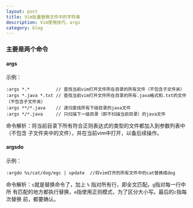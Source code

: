 ```yaml
---
layout: post
title: Vim批量替换文件中的字符串
description: Vim使用技巧，args
category: blog
---
```


### 主要是两个命令

#### args

示例：

```
:args *.*          // 查找当前vim打开文件所在目录的所有文件（不包含子文件夹）
:args *.java *.txt // 查找当前vim打开文件所在目录的所有.java格式和.txt的文件（不包含子文件夹）
:args **/*.java    // 递归查找所有下级目录的java文件
:args */*.java     // 只扫描下一级目录（即不扫描当前目录）的java文件
```
命令解析：将当前目录下所有符合正则表达式的类型的文件都加入到参数列表中（不包含
子文件夹中的文件），并在当前vim中打开，以备后续操作。

#### argsdo

示例：

```
:argdo %s/cat/dog/egc | update  //将vim打开的所有文件中的cat替换成dog
```

命令解析：`s`就是替换命令了，加上 `%` 指对所有行，即全文匹配。`g`指对每一行中所
有匹配的地方都执行替换，`e`指使用正则模式，为了区分大小写。最后的`c`指每次替换
前，都要确认。
